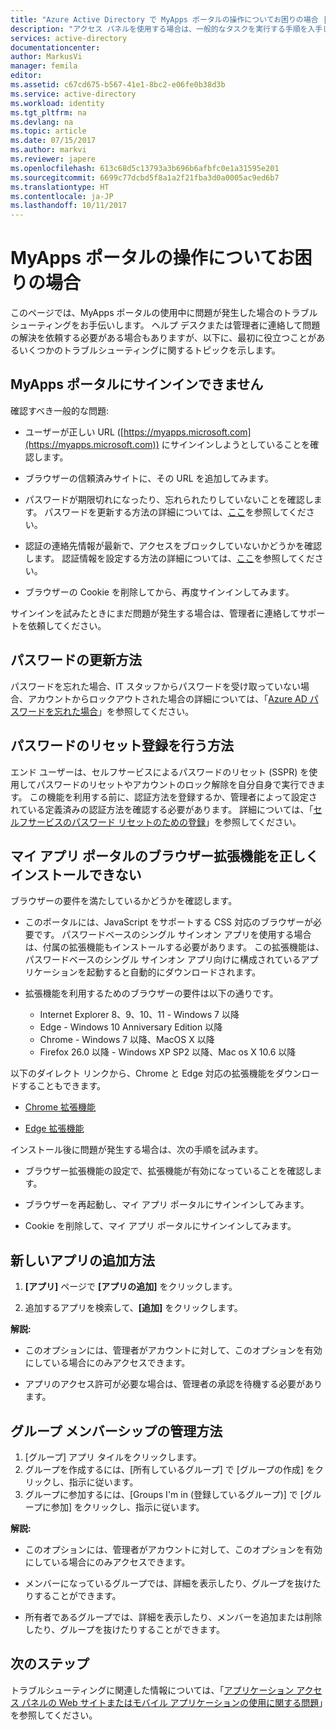 ```yaml
---
title: "Azure Active Directory で MyApps ポータルの操作についてお困りの場合 |Microsoft Docs"
description: "アクセス パネルを使用する場合は、一般的なタスクを実行する手順を入手してください。"
services: active-directory
documentationcenter: 
author: MarkusVi
manager: femila
editor: 
ms.assetid: c67cd675-b567-41e1-8bc2-e06fe0b38d3b
ms.service: active-directory
ms.workload: identity
ms.tgt_pltfrm: na
ms.devlang: na
ms.topic: article
ms.date: 07/15/2017
ms.author: markvi
ms.reviewer: japere
ms.openlocfilehash: 613c68d5c13793a3b696b6afbfc0e1a31595e201
ms.sourcegitcommit: 6699c77dcbd5f8a1a2f21fba3d0a0005ac9ed6b7
ms.translationtype: HT
ms.contentlocale: ja-JP
ms.lasthandoff: 10/11/2017
---
```

# <a name="do-you-need-help-with-the-my-apps-portal"></a>MyApps ポータルの操作についてお困りの場合

このページでは、MyApps ポータルの使用中に問題が発生した場合のトラブルシューティングをお手伝いします。 ヘルプ デスクまたは管理者に連絡して問題の解決を依頼する必要がある場合もありますが、以下に、最初に役立つことがあるいくつかのトラブルシューティングに関するトピックを示します。

## <a name="i-am-having-trouble-signing-into-the-my-apps-portal"></a>MyApps ポータルにサインインできません

確認すべき一般的な問題:

- ユーザーが正しい URL ([https://myapps.microsoft.com](https://myapps.microsoft.com)) にサインインしようとしていることを確認します。

- ブラウザーの信頼済みサイトに、その URL を追加してみます。

- パスワードが期限切れになったり、忘れられたりしていないことを確認します。 パスワードを更新する方法の詳細については、[ここ](active-directory-passwords-update-your-own-password.md)を参照してください。

- 認証の連絡先情報が最新で、アクセスをブロックしていないかどうかを確認します。 認証情報を設定する方法の詳細については、[ここ](https://docs.microsoft.com/en-us/azure/multi-factor-authentication/end-user/multi-factor-authentication-end-user)を参照してください。

- ブラウザーの Cookie を削除してから、再度サインインしてみます。

サインインを試みたときにまだ問題が発生する場合は、管理者に連絡してサポートを依頼してください。


## <a name="how-do-i-update-my-password"></a>パスワードの更新方法

パスワードを忘れた場合、IT スタッフからパスワードを受け取っていない場合、アカウントからロックアウトされた場合の詳細については、「[Azure AD パスワードを忘れた場合](active-directory-passwords-update-your-own-password.md)」を参照してください。

## <a name="how-do-i-register-for-password-reset"></a>パスワードのリセット登録を行う方法

エンド ユーザーは、セルフサービスによるパスワードのリセット (SSPR) を使用してパスワードのリセットやアカウントのロック解除を自分自身で実行できます。 この機能を利用する前に、認証方法を登録するか、管理者によって設定されている定義済みの認証方法を確認する必要があります。 詳細については、「[セルフサービスのパスワード リセットのための登録](active-directory-passwords-reset-register.md)」を参照してください。


## <a name="i-am-having-trouble-installing-the-my-apps-portal-browser-extension"></a>マイ アプリ ポータルのブラウザー拡張機能を正しくインストールできない

ブラウザーの要件を満たしているかどうかを確認します。

- このポータルには、JavaScript をサポートする CSS 対応のブラウザーが必要です。 パスワードベースのシングル サインオン アプリを使用する場合は、付属の拡張機能もインストールする必要があります。 この拡張機能は、パスワードベースのシングル サインオン アプリ向けに構成されているアプリケーションを起動すると自動的にダウンロードされます。

- 拡張機能を利用するためのブラウザーの要件は以下の通りです。
    - Internet Explorer 8、9、10、11 - Windows 7 以降
    - Edge - Windows 10 Anniversary Edition 以降
    - Chrome - Windows 7 以降、MacOS X 以降
    - Firefox 26.0 以降 - Windows XP SP2 以降、Mac os X 10.6 以降

以下のダイレクト リンクから、Chrome と Edge 対応の拡張機能をダウンロードすることもできます。

- [Chrome 拡張機能](https://chrome.google.com/webstore/detail/access-panel-extension/ggjhpefgjjfobnfoldnjipclpcfbgbhl)

- [Edge 拡張機能](https://www.microsoft.com/store/apps/9pc9sckkzk84)

インストール後に問題が発生する場合は、次の手順を試みます。

- ブラウザー拡張機能の設定で、拡張機能が有効になっていることを確認します。

- ブラウザーを再起動し、マイ アプリ ポータルにサインインしてみます。

- Cookie を削除して、マイ アプリ ポータルにサインインしてみます。

## <a name="how-do-i-add-a-new-app"></a>新しいアプリの追加方法

1.  **[アプリ]** ページで **[アプリの追加]** をクリックします。

2.  追加するアプリを検索して、**[追加]** をクリックします。

**解説:**

- このオプションには、管理者がアカウントに対して、このオプションを有効にしている場合にのみアクセスできます。

- アプリのアクセス許可が必要な場合は、管理者の承認を待機する必要があります。


## <a name="how-do-i-manage-my-group-memberships"></a>グループ メンバーシップの管理方法

1. [グループ] アプリ タイルをクリックします。 
2. グループを作成するには、[所有しているグループ] で [グループの作成] をクリックし、指示に従います。
3. グループに参加するには、[Groups I'm in (登録しているグループ)] で [グループに参加] をクリックし、指示に従います。

**解説:**

- このオプションには、管理者がアカウントに対して、このオプションを有効にしている場合にのみアクセスできます。

- メンバーになっているグループでは、詳細を表示したり、グループを抜けたりすることができます。

- 所有者であるグループでは、詳細を表示したり、メンバーを追加または削除したり、グループを抜けたりすることができます。


## <a name="next-steps"></a>次のステップ

トラブルシューティングに関連した情報については、「[アプリケーション アクセス パネルの Web サイトまたはモバイル アプリケーションの使用に関する問題](active-directory-application-access-panel-content-map.md)」を参照してください。

